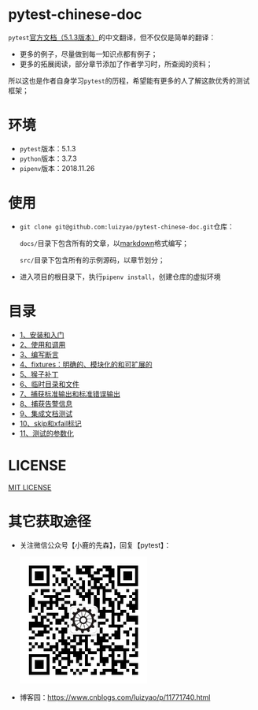 # pytest-chinese-doc
`pytest`[官方文档（5.1.3版本）](https://docs.pytest.org/en/5.1.3/contents.html)的中文翻译，但不仅仅是简单的翻译：

- 更多的例子，尽量做到每一知识点都有例子；
- 更多的拓展阅读，部分章节添加了作者学习时，所查阅的资料；

所以这也是作者自身学习`pytest`的历程，希望能有更多的人了解这款优秀的测试框架；


# 环境
- `pytest`版本：5.1.3
- `python`版本：3.7.3
- `pipenv`版本：2018.11.26


# 使用
- `git clone git@github.com:luizyao/pytest-chinese-doc.git`仓库：

  `docs/`目录下包含所有的文章，以[markdown](https://daringfireball.net/projects/markdown/)格式编写；

  `src/`目录下包含所有的示例源码，以章节划分；

- 进入项目的根目录下，执行`pipenv install`，创建仓库的虚拟环境


# 目录

- [1、安装和入门](docs/1、安装和入门.md)
- [2、使用和调用](docs/2、使用和调用.md)
- [3、编写断言](docs/3、编写断言.md)
- [4、fixtures：明确的、模块化的和可扩展的](docs/4、fixtures--明确的、模块化的和可扩展的.md)
- [5、猴子补丁](docs/5、猴子补丁.md)
- [6、临时目录和文件](docs/6、临时目录和文件.md)
- [7、捕获标准输出和标准错误输出](docs/7、捕获标准输出和标准错误输出.md)
- [8、捕获告警信息](docs/8、捕获告警信息.md)
- [9、集成文档测试](docs/9、集成文档测试.md)
- [10、skip和xfail标记](docs/10、skip和xfail标记.md)
- [11、测试的参数化](docs/11、测试的参数化.md)


# LICENSE
[MIT LICENSE](LICENSE)


# 其它获取途径
- 关注微信公众号【小鹿的先森】，回复【pytest】：

    ![小鹿的先森](wechat.jpg)

- 博客园：<https://www.cnblogs.com/luizyao/p/11771740.html>
